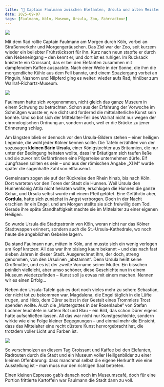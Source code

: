 ```yaml
---
title: "🐻 Captain Faulmann zwischen Elefanten, Ursula und alten Meistern"
date: 2025-09-07
tags: [Faulmann, Köln, Museum, Ursula, Zoo, Fahrradtour]
---
```


![](https://pixelfed.social/storage/m/_v2/607467830790472239/9c67e908a-279c2f/9eDmeOYbIJfZ/vJiURxhN2naIkfF4oFMetbMcEBhHcssO0BmTMx1t.png)

Mit dem Rad rollte Captain Faulmann am Morgen durch Köln, vorbei an Straßenverkehr und Morgengeräuschen. Das Ziel war der Zoo, seit kurzem wieder ein beliebter Frühstücksort für ihn. Kurz nach neun stapfte er durch den Nebeneingang – den kennt er, und dort ist es ruhiger. Im Rucksack knisterte ein Croissant, das er bei den Elefanten zusammen mit dampfendem Kaffee auspackte. Nach einer Weile in der Sonne, die ihm die morgendliche Kühle aus dem Fell bannte, und einem Spaziergang vorbei an Pinguin, Nashorn und Nilpferd ging es weiter: wieder aufs Rad, hinüber zum Wallraf-Richartz-Museum.

![](https://pixelfed.social/storage/m/_v2/607467830790472239/9c67e908a-279c2f/ho0Jr3A7YMwG/MALKSv04zX2znGTfpz73pudYxm4zgGD8yifDBi4M.jpg)

Faulmann hatte sich vorgenommen, nicht gleich das ganze Museum in einem Schwung zu betrachten. Schon aus der Erfahrung der Vorwoche im Schnütgen wusste er, wie dicht und fordernd die mittelalterliche Kunst sein konnte. Und so bot sich der Mittelalter-Teil des Wallraf nicht nur wegen der chronologischen Ordnung an, sondern auch, weil er die Brücke zu jener Erinnerung schlug.

Am längsten blieb er dennoch vor den Ursula-Bildern stehen – einer heiligen Legende, die wohl jeder Kölner kennen sollte. Die Tafeln erzählten von der sozusagen **kleinen Bärin Ursula**, einer Königstochter aus Britannien, die nur unter der Bedingung heiraten wollte, dass ihr Bräutigam sich taufen ließe und sie zuvor mit Gefährtinnen eine Pilgerreise unternehmen dürfe. Elf Jungfrauen sollten es sein – und aus der römischen Angabe „XI M“ wurde später die sagenhafte Zahl von elftausend.

Gemeinsam zogen sie auf der Rückreise den Rhein hinab, bis nach Köln. Dort warteten vor den Toren der Stadt die Hunnen. Weil Ursula den Hunnenkönig Attila nicht heiraten wollte, erschlugen die Hunnen die ganze Schar, und Ursula selbst wurde mit einem Pfeil getötet. Eine Gefährtin aber, **Cordula**, hatte sich zunächst in Angst verborgen. Doch in der Nacht erschien ihr ein Engel, und am Morgen stellte sie sich freiwillig dem Tod. Gerade ihre späte Standhaftigkeit machte sie im Mittelalter zu einer eigenen Heiligen.

So wurde Ursula die Stadtpatronin von Köln, woran nicht nur das Kölner Stadtwappen erinnert, sondern auch die St.-Ursula-Kathedrale, wo noch heute die angeblichen Gebeine lagern.

Da stand Faulmann nun, mitten in Köln, und musste sich ein wenig verlegen am Kopf kratzen: All das war ihm bislang kaum bekannt – und das nach fast sieben Jahren in dieser Stadt. Ausgerechnet ihm, der doch, streng genommen, von den Ursulinen „abstammt“. Denn Ursula heißt seine Großmutter, und es ist der zweite Vorname seiner Mutter. Ein bisschen peinlich vielleicht, aber umso schöner, diese Geschichte nun in einem Museum wiederzufinden – Kunst soll ja etwas mit einem machen. Nennen wir es einen Erfolg…

Neben den Ursula-Tafeln gab es dort noch vieles mehr zu sehen: Sebastian, der nicht tot zu bekommen war, Magdalena, die Engel täglich in die Lüfte trugen, und Hiob, dem Dürer selbst in der Gestalt eines Trommlers Trost spenden wollte. Auch die „Muttergottes in der Rosenlaube“ von Stefan Lochner leuchtete in sattem Rot und Blau – ein Bild, das schon Dürer eigens hatte aufschließen lassen. All das war nicht nur Kunstgeschichte, sondern wirkte wie eine Folge kleiner Begegnungen – und einmal mehr die Einsicht, dass das Mittelalter eine recht düstere Kunst hervorgebracht hat, die trotzdem voller Licht und Farben ist.

![](https://pixelfed.social/storage/m/_v2/607467830790472239/9c67e908a-279c2f/u0X2ziFeyhcX/6QHOzZ1VqA3wJEJpfUTWswkaBUucQX501dR7BLVz.jpg)

So verschmolzen an diesem Tag Croissant und Kaffee bei den Elefanten, Radrouten durch die Stadt und ein Museum voller Heiligenbilder zu einer kleinen Offenbarung: dass manchmal selbst die eigene Herkunft wie eine Ausstellung ist – man muss nur den richtigen Saal betreten.

Einen kleinen Espresso gab’s danach noch im Museumscafé, doch für eine Portion frittierte Kartoffeln war Faulmann die Stadt dann zu voll.
